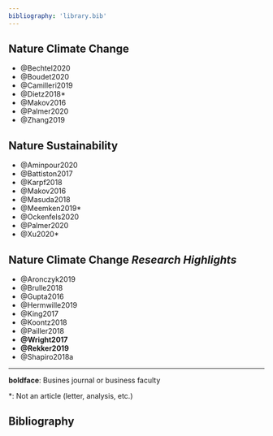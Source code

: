```yaml
---
bibliography: 'library.bib'
---
```



## Nature Climate Change

* @Bechtel2020
* @Boudet2020
* @Camilleri2019
* @Dietz2018*
* @Makov2016
* @Palmer2020
* @Zhang2019

## Nature Sustainability

* @Aminpour2020
* @Battiston2017
* @Karpf2018
* @Makov2016
* @Masuda2018
* @Meemken2019*
* @Ockenfels2020
* @Palmer2020
* @Xu2020*

## Nature Climate Change _Research Highlights_

* @Aronczyk2019
* @Brulle2018
* @Gupta2016
* @Hermwille2019
* @King2017
* @Koontz2018
* @Pailler2018
* **@Wright2017**
* **@Rekker2019**
* @Shapiro2018a

---

**boldface**: Busines journal or business faculty

\*: Not an article (letter, analysis, etc.)

## Bibliography